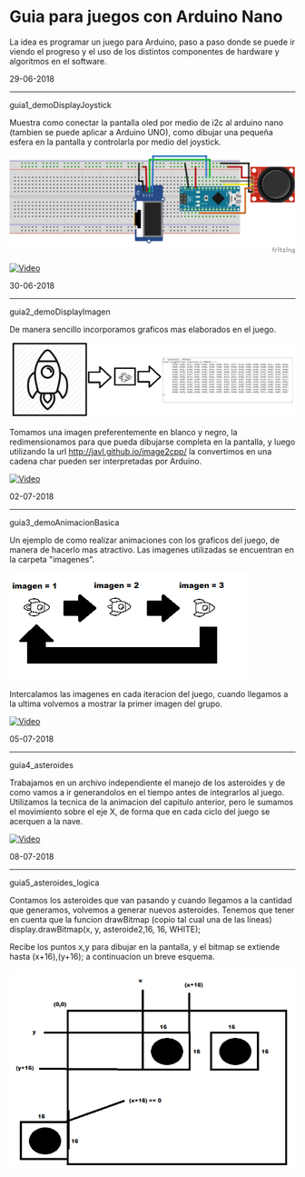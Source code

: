# Guia para juegos con Arduino Nano

La idea es programar un juego para Arduino, paso a paso donde se puede ir viendo el progreso y el uso de los distintos componentes de hardware y algoritmos en el software.

29-06-2018
**********
guia1_demoDisplayJoystick 

Muestra como conectar la pantalla oled por medio de i2c al arduino nano (tambien se puede aplicar a Arduino UNO), como dibujar una pequeña esfera en la pantalla y controlarla por medio del joystick.

![alt text](https://raw.githubusercontent.com/gsampallo/guiajuego/master/protoboard.png "Esquematico")

[![Video](https://img.youtube.com/vi/HjorjRJRUFs/0.jpg)](https://www.youtube.com/watch?v=HjorjRJRUFs)

30-06-2018
**********
guia2_demoDisplayImagen

De manera sencillo incorporamos graficos mas elaborados en el juego.

![alt text](https://raw.githubusercontent.com/gsampallo/guiajuego/master/procesar_imagenes.png "Imagenes")

Tomamos una imagen preferentemente en blanco y negro, la redimensionamos para que pueda dibujarse completa en la pantalla, y luego utilizando la url http://javl.github.io/image2cpp/ la convertimos en una cadena char pueden ser interpretadas por Arduino.

[![Video](https://img.youtube.com/vi/OMatRmGb0Nk/0.jpg)](https://www.youtube.com/watch?v=OMatRmGb0Nk)

02-07-2018
**********
guia3_demoAnimacionBasica

Un ejemplo de como realizar animaciones con los graficos del juego, de manera de hacerlo mas atractivo.
Las imagenes utilizadas se encuentran en la carpeta "imagenes".

![alt text](https://raw.githubusercontent.com/gsampallo/guiajuego/master/animacion1.png "Animacion")

Intercalamos las imagenes en cada iteracion del juego, cuando llegamos a la ultima volvemos a mostrar la primer imagen del grupo.

[![Video](https://img.youtube.com/vi/XTn7QsnC1Xo/0.jpg)](https://www.youtube.com/watch?v=XTn7QsnC1Xo)

05-07-2018
**********
guia4_asteroides

Trabajamos en un archivo independiente el manejo de los asteroides y de como vamos a ir generandolos en el tiempo antes de integrarlos al juego. Utilizamos la tecnica de la animacion del capitulo anterior, pero le sumamos el movimiento sobre el eje X, de forma que en cada ciclo del juego se acerquen a la nave.

[![Video](https://img.youtube.com/vi/kkq6B8eZpTI/0.jpg)](https://www.youtube.com/watch?v=kkq6B8eZpTI)


08-07-2018
**********
guia5_asteroides_logica

Contamos los asteroides que van pasando y cuando llegamos a la cantidad que generamos, volvemos a generar nuevos asteroides.
Tenemos que tener en cuenta que la funcion drawBitmap (copio tal cual una de las lineas)
	display.drawBitmap(x, y, asteroide2,16, 16, WHITE);
	
Recibe los puntos x,y para dibujar en la pantalla, y el bitmap se extiende hasta (x+16),(y+16); a continuacion un breve esquema.

![alt text](https://raw.githubusercontent.com/gsampallo/guiajuego/master/asteroides.png "Animacion")
